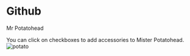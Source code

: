 # Github

Mr Potatohead

You can click on checkboxes to add accessories to Mister Potatohead. 
![potato](https://user-images.githubusercontent.com/43133057/48622568-7534b980-e9a7-11e8-9574-aaf1f62ce881.jpg)

